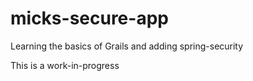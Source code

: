 # micks-secure-app
Learning the basics of Grails and adding spring-security

This is a work-in-progress
